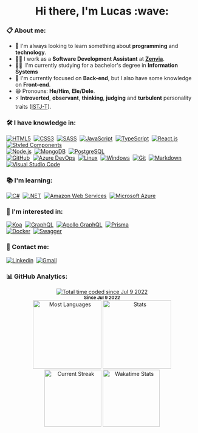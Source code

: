<h1 align="center">Hi there, I'm Lucas&nbsp;:wave:</h1>

### :clipboard:&nbsp;About me:

- :seedling:&nbsp;I'm always looking to learn something about **programming** and **technology**.
- :man_technologist:&nbsp;I work as a **Software Development Assistant** at [**Zenvia**](https://www.zenvia.com/ "Zenvia Site").
- :man_student:&nbsp; I'm currently studying for a bachelor's degree in **Information Systems**
- :dart:&nbsp;I'm currently focused on **Back-end**, but I also have some knowledge on **Front-end**.
- :smile:&nbsp;Pronouns: **He/Him**, **Ele/Dele**.
- :zap:&nbsp;**Introverted**, **observant**, **thinking**, **judging** and **turbulent** personality traits ([ISTJ-T](https://www.16personalities.com/istj-personality)).

### :hammer_and_wrench:&nbsp;I have knowledge in:

[![HTML5](https://img.shields.io/badge/-HTML5-111?style=flat&logo=html5 "HTML5")](https://developer.mozilla.org/en-US/docs/Web/HTML)&nbsp;
[![CSS3](https://img.shields.io/badge/-CSS3-111?style=flat&logo=css3&logoColor=2965f1 "CSS3")](https://developer.mozilla.org/en-US/docs/Web/CSS)&nbsp;
[![SASS](https://img.shields.io/badge/-SASS-111?style=flat&logo=sass "SASS")](https://sass-lang.com/)&nbsp;
[![JavaScript](https://img.shields.io/badge/-JavaScript-111?style=flat&logo=javascript "JavaScript")](https://developer.mozilla.org/en-US/docs/Web/JavaScript)&nbsp; 
[![TypeScript](https://img.shields.io/badge/-TypeScript-111?style=flat&logo=typescript "TypeScript")](https://www.typescriptlang.org/)&nbsp;
[![React.js](https://img.shields.io/badge/-React.js-111?style=flat&logo=react "React.js")](https://reactjs.org/)&nbsp;
[![Styled Components](https://img.shields.io/badge/-Styled--Components-111?style=flat&logo=styled-components&logoColor=fff "Styled-Components")](https://styled-components.com/)&nbsp; <br/>
[![Node.js](https://img.shields.io/badge/-Node.js-111?style=flat&logo=node.js "Node.js")](https://nodejs.org/en/)&nbsp; 
[![MongoDB](https://img.shields.io/badge/-MongoDB-111?style=flat&logo=mongodb "MongoDB")](https://www.mongodb.com/)&nbsp; 
[![PostgreSQL](https://img.shields.io/badge/-PostgreSQL-111?style=flat&logo=postgresql "PostgreSQL")](https://www.postgresql.org/)&nbsp; <br/>
[![GitHub](https://img.shields.io/badge/-GitHub-111?style=flat&logo=github "GitHub")](https://github.com/)&nbsp;
[![Azure DevOps](https://img.shields.io/badge/-Azure%20DevOps-111?style=flat&logo=Azure%20DevOps&logoColor=0078D7 "Azure DevOps")](https://azure.microsoft.com/en-us/products/devops)&nbsp; 
[![Linux](https://img.shields.io/badge/-Linux-111?style=flat&logo=linux "Linux")](https://www.linux.org/)&nbsp; 
[![Windows](https://img.shields.io/badge/-Windows-111?style=flat&logo=windows&logoColor=0078D6 "Windows")](https://www.microsoft.com/en-us/windows)&nbsp;
[![Git](https://img.shields.io/badge/-Git-111?style=flat&logo=git "Git")](https://git-scm.com/)&nbsp;
[![Markdown](https://img.shields.io/badge/-Markdown-111?style=flat&logo=markdown "Markdown")](https://www.markdownguide.org/)&nbsp; 
[![Visual Studio Code](https://img.shields.io/badge/-VS%20Code-111?style=flat&logo=visual-studio-code&logoColor=007ACC "VS Code")](https://code.visualstudio.com/)&nbsp; <br/>


### :books:&nbsp;I'm learning:


<!-- [![Express](https://img.shields.io/badge/-Express-111?style=flat&logo=express "Express")](https://expressjs.com/)&nbsp; -->
<!-- [![Next.js](https://img.shields.io/badge/-Next.js-111?style=flat&logo=next.js "Next.js")](https://nextjs.org/)&nbsp; <br/> -->
[![C#](https://img.shields.io/badge/-C%23-111?style=flat&logo=csharp&logoColor=239120 "C Sharp")](https://learn.microsoft.com/en-us/dotnet/csharp/)&nbsp; 
[![.NET](https://img.shields.io/badge/-.NET-111?style=flat&logo=dotnet&logoColor=512BD4 ".NET")](https://dotnet.microsoft.com/en-us/)&nbsp;
[![Amazon Web Services](https://img.shields.io/badge/-AWS-111?style=flat&logo=amazon%20aws&logoColor=FF9900 "AWS")](https://aws.amazon.com/)&nbsp;
[![Microsoft Azure](https://img.shields.io/badge/-Microsoft%20Azure-111?style=flat&logo=Microsoft%20Azure&logoColor=0078D4 "Microsoft Azure")](https://azure.microsoft.com/en-us/)&nbsp;



### :telescope:&nbsp;I'm interested in:

<!-- [![TailwindCSS](https://img.shields.io/badge/-Tailwind%20CSS-111?style=flat&logo=tailwindcss "Tailwind CSS")](https://tailwindcss.com/)&nbsp;  -->
<!-- [![Redux](https://img.shields.io/badge/-Redux-111?style=flat&logo=redux&logoColor=764ABC "Redux")](https://redux.js.org/)&nbsp; -->
<!-- [![React Query](https://img.shields.io/badge/-React%20Query-111?style=flat&logo=react%20query "React Query")](https://react-query-v3.tanstack.com/)&nbsp; -->
<!-- [![Material UI](https://img.shields.io/badge/-Material%20UI-111?style=flat&logo=mui "Material UI")](https://mui.com/)&nbsp; -->
<!-- [![Chakra UI](https://img.shields.io/badge/-Chakra%20UI-111?style=flat&logo=Chakra%20UI "Chakra UI")](https://chakra-ui.com/)&nbsp; -->
<!-- [![Jest](https://img.shields.io/badge/-Jest-111?style=flat&logo=jest&logoColor=C21325 "Jest")](https://jestjs.io/)&nbsp; -->
<!-- [![Cypress](https://img.shields.io/badge/-Cypress-111?style=flat&logo=cypress "Cypress")](https://www.cypress.io/)&nbsp; <br/> -->
<!-- [![NestJS](https://img.shields.io/badge/-Nest%20JS-111?style=flat&logo=nestjs&logoColor=E0234E "NestJS")](https://nestjs.com/)&nbsp; -->
<!-- [![AdonisJS](https://img.shields.io/badge/-AdonisJS-111?style=flat&logo=adonisjs "AdonisJS")](https://adonisjs.com/)&nbsp; -->
[![Koa](https://img.shields.io/badge/-Koa-111?style=flat&logo=koa "Koa")](https://koajs.com/)&nbsp;
[![GraphQL](https://img.shields.io/badge/-GraphQL-111?style=flat&logo=graphql&logoColor=E10098 "GraphQL")](https://graphql.org/)&nbsp;
[![Apollo GraphQL](https://img.shields.io/badge/-Apollo%20GraphQL-111?style=flat&logo=apollo%20graphql "Apollo GraphQL")](https://www.apollographql.com/)&nbsp;
[![Prisma](https://img.shields.io/badge/-Prisma-111?style=flat&logo=prisma&logoColor=16A394 "Prisma")](https://www.prisma.io/)&nbsp; <br/>
[![Docker](https://img.shields.io/badge/-Docker-111?style=flat&logo=docker "Docker")](https://www.docker.com/)&nbsp;
[![Swagger](https://img.shields.io/badge/-Swagger-111?style=flat&logo=swagger "Swagger")](https://swagger.io/)&nbsp; <br/>
<!-- [![React Native](https://img.shields.io/badge/-React%20Native-111?style=flat&logo=react&logoColor=fff "React Native")](https://reactnative.dev/)&nbsp; -->
<!-- [![Expo](https://img.shields.io/badge/-Expo-111?style=flat&logo=expo "Expo")](https://expo.dev/)&nbsp; -->
<!-- [![IntelliJ IDEA](https://img.shields.io/badge/-IntelliJ%20IDEA-111?style=flat&logo=IntelliJ%20IDEA "IntelliJ")](https://www.jetbrains.com/idea/)&nbsp; -->
<!-- [![Go](https://img.shields.io/badge/-Go-111?style=flat&logo=go "Go")](https://go.dev/)&nbsp; <br/> -->

### :handshake:&nbsp;Contact me:

[![Linkedin](https://img.shields.io/badge/-Lucas%20Morais-0A66C2?style=flat&logo=linkedin&logoColor=fff "Linkedin")](https://www.linkedin.com/in/lucas-morais-santos/)&nbsp;
[![Gmail](https://img.shields.io/badge/-lucas14.morais@gmail.com-EA4335?style=flat&logo=gmail&logoColor=fff "Gmail")](mailto:lucas14.morais@gmail.com)&nbsp; <br/>

### :bar_chart:&nbsp;GitHub Analytics:
<div align="center">
  <div align="center"> 
    <a href="https://wakatime.com/@LucasMorais1998" target="_blank">
      <img src="https://wakatime.com/badge/user/156024ed-a04f-4c9c-ad43-0483b7edb8f9.svg?style=flat" alt="Total time coded since Jul 9 2022" />
    </a> <br/>
    <sup><strong>Since Jul 9 2022</strong></sup>
  </div>
  
  <img height="180em" src="https://github-readme-stats.vercel.app/api/top-langs/?username=LucasMorais1998&theme=chartreuse-dark&title_color=fff&text_color=fff&layout=compact&langs_count=7&hide_border=true" alt="Most Languages" />
  
  <img height="180em" src="https://github-readme-stats.vercel.app/api?username=LucasMorais1998&&show_icons=true&theme=chartreuse-dark&title_color=fff&text_color=fff&hide_border=true&count_private=true" alt="Stats" />
  
  <img height="150em" src="http://github-readme-streak-stats.herokuapp.com?user=LucasMorais1998&theme=chartreuse-dark&hide_border=true&stroke=FFFFFF&ring=FFFFFF&fire=36BCF7&currStreakNum=F7F7F7&sideNums=F7F7F7&currStreakLabel=36BCF7&sideLabels=36BCF7&dates=FFFFFF)](https://git.io/streak-stats" alt="Current Streak" />
  
  <a href="https://wakatime.com/@LucasMorais1998" target="_blank">
     <img height="150em" src="https://github-readme-stats.vercel.app/api/wakatime?username=LucasMorais1998&langs_count=8&theme=chartreuse-dark&title_color=fff&text_color=fff&hide_border=true&layout=compact&v=2" alt="Wakatime Stats" />
  </a>
</div>
